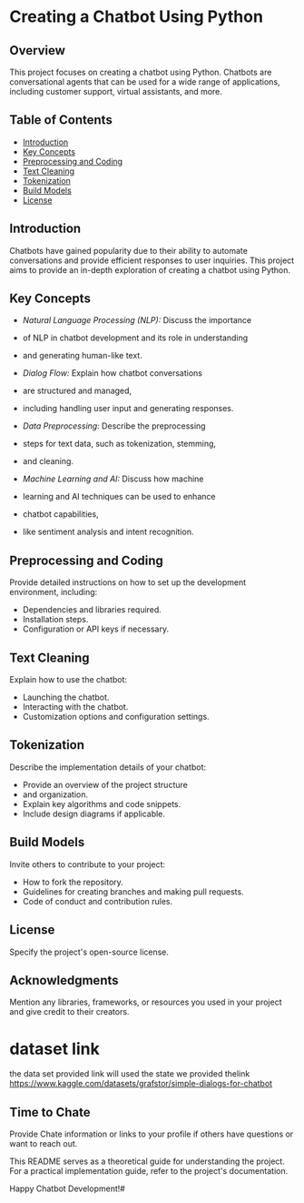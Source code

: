  # Creating a Chatbot Using Python

## Overview
This project focuses on creating a chatbot 
using Python. Chatbots are conversational
agents that can be used for a wide 
range of applications, including customer
support, virtual assistants, and more.

## Table of Contents
- [Introduction](#introduction)
- [Key Concepts](#key-concepts)
- [Preprocessing and Coding](#preprocessing-and-coding)
- [Text Cleaning](#text-cleaning)
- [Tokenization](#tokenization)
- [Build Models](#build-models)
- [License](#license)

## Introduction
Chatbots have gained popularity due to 
their ability to automate conversations 
and provide efficient responses to user inquiries.
This project aims to provide an in-depth exploration
of creating a chatbot using Python.

## Key Concepts
- *Natural Language Processing (NLP):* Discuss the importance
- of NLP in chatbot development and its role in understanding
-  and generating human-like text.

- *Dialog Flow:* Explain how chatbot conversations
- are structured and managed,
- including handling user input and generating responses.

- *Data Preprocessing:* Describe the preprocessing
-  steps for text data, such as tokenization, stemming,
-  and cleaning.

- *Machine Learning and AI:* Discuss how machine
- learning and AI techniques can be used to enhance
- chatbot capabilities,
- like sentiment analysis and intent recognition.

## Preprocessing and Coding
Provide detailed instructions on how to set up the
development environment, including:
- Dependencies and libraries required.
- Installation steps.
- Configuration or API keys if necessary.

## Text Cleaning
Explain how to use the chatbot:
- Launching the chatbot.
- Interacting with the chatbot.
- Customization options and configuration settings.

## Tokenization
Describe the implementation details of your chatbot:
- Provide an overview of the project structure
-  and organization.
- Explain key algorithms and code snippets.
- Include design diagrams if applicable.

## Build Models
Invite others to contribute to your project:
- How to fork the repository.
- Guidelines for creating branches and making pull requests.
- Code of conduct and contribution rules.

## License
Specify the project's open-source license.

## Acknowledgments
Mention any libraries, frameworks, 
or resources you used in your project and give credit 
to their creators.
# dataset link 
the data set provided link will used the 
state we provided thelink
https://www.kaggle.com/datasets/grafstor/simple-dialogs-for-chatbot
## Time to Chate
Provide Chate information or links to your
profile if others have questions or want to reach out.

This README serves as a theoretical guide 
for understanding the project. 
For a practical implementation guide, 
refer to the project's documentation.

Happy Chatbot Development!#
